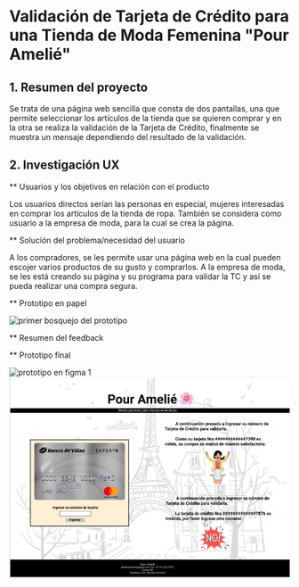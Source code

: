 # Validación de Tarjeta de Crédito para una Tienda de Moda Femenina "Pour Amelié"

## 1. Resumen del proyecto

Se trata de una página web sencilla que consta de dos pantallas, una que permite seleccionar los artículos de la tienda que se quieren comprar y en la otra se realiza la validación de la Tarjeta de Crédito, finalmente se muestra un mensaje dependiendo del resultado de la validación.

## 2. Investigación UX

** Usuarios y los objetivos en relación con el producto

 Los usuarios directos serían las personas en especial, mujeres interesadas en comprar los artículos de la tienda de ropa. También se considera como usuario a la empresa de moda, para la cual se crea la página.

** Solución del problema/necesidad del usuario

 A los compradores, se les permite usar una página web en la cual pueden escojer varios productos de su gusto y comprarlos. A la empresa de moda, se les está creando su página y su programa para validar la TC y así se pueda realizar una compra segura.

** Prototipo en papel

![primer bosquejo del prototipo](images/bosquejo_CCV.jpg)

** Resumen del feedback

** Prototipo final

![prototipo en figma 1](images/pantalla1.PNG)
![prototipo en figma 2](src/images/pantalla2.PNG)



